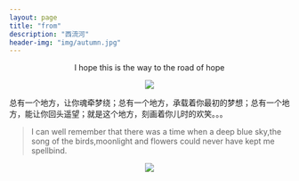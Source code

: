```yaml
---
layout: page
title: "from"
description: "西流河"
header-img: "img/autumn.jpg"
---
```


<center>I hope this is  the way to the road of hope
    <p><img src="http://p1.bpimg.com/567571/618c8b3948cc81c5.png" align="center"></p>
</center>


总有一个地方，让你魂牵梦绕；总有一个地方，承载着你最初的梦想；总有一个地方，能让你回头遥望；就是这个地方，刻画着你儿时的欢笑。。。

> I can well remember that there was a time when a deep blue sky,the song of the birds,moonlight and flowers could never have kept me spellbind.

<center>
    <p><img src="http://p1.bpimg.com/567571/e83483cefffb4fb9.png" align="center"></p>
</center>
